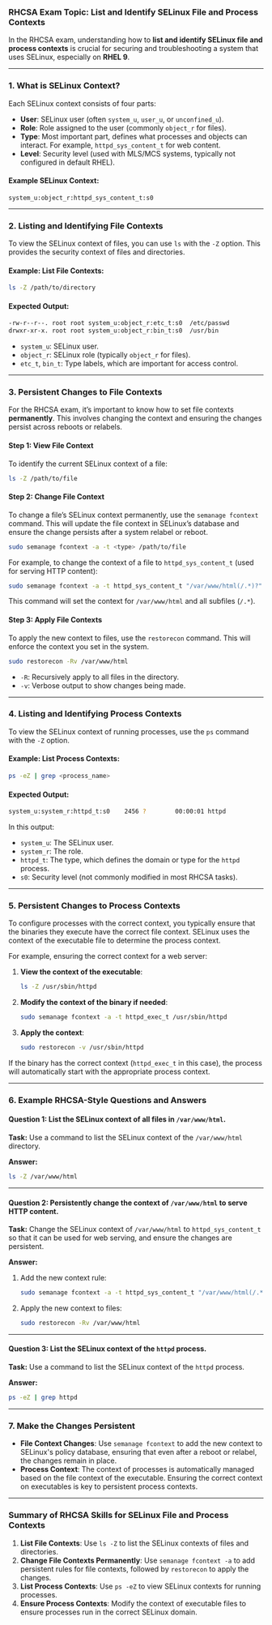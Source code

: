 ### **RHCSA Exam Topic: List and Identify SELinux File and Process Contexts**

In the RHCSA exam, understanding how to **list and identify SELinux file and process contexts** is crucial for securing and troubleshooting a system that uses SELinux, especially on **RHEL 9**.


---

### **1. What is SELinux Context?**

Each SELinux context consists of four parts:

- **User**: SELinux user (often `system_u`, `user_u`, or `unconfined_u`).
- **Role**: Role assigned to the user (commonly `object_r` for files).
- **Type**: Most important part, defines what processes and objects can interact. For example, `httpd_sys_content_t` for web content.
- **Level**: Security level (used with MLS/MCS systems, typically not configured in default RHEL).

#### **Example SELinux Context**:
```
system_u:object_r:httpd_sys_content_t:s0
```

---

### **2. Listing and Identifying File Contexts**

To view the SELinux context of files, you can use `ls` with the `-Z` option. This provides the security context of files and directories.

#### **Example: List File Contexts**:

```bash
ls -Z /path/to/directory
```

#### **Expected Output**:
```bash
-rw-r--r--. root root system_u:object_r:etc_t:s0  /etc/passwd
drwxr-xr-x. root root system_u:object_r:bin_t:s0  /usr/bin
```

- `system_u`: SELinux user.
- `object_r`: SELinux role (typically `object_r` for files).
- `etc_t`, `bin_t`: Type labels, which are important for access control.

---

### **3. Persistent Changes to File Contexts**

For the RHCSA exam, it’s important to know how to set file contexts **permanently**. This involves changing the context and ensuring the changes persist across reboots or relabels.

#### **Step 1: View File Context**

To identify the current SELinux context of a file:

```bash
ls -Z /path/to/file
```

#### **Step 2: Change File Context**

To change a file’s SELinux context permanently, use the `semanage fcontext` command. This will update the file context in SELinux’s database and ensure the change persists after a system relabel or reboot.

```bash
sudo semanage fcontext -a -t <type> /path/to/file
```

For example, to change the context of a file to `httpd_sys_content_t` (used for serving HTTP content):

```bash
sudo semanage fcontext -a -t httpd_sys_content_t "/var/www/html(/.*)?"
```

This command will set the context for `/var/www/html` and all subfiles (`/.*`).

#### **Step 3: Apply File Contexts**

To apply the new context to files, use the `restorecon` command. This will enforce the context you set in the system.

```bash
sudo restorecon -Rv /var/www/html
```

- `-R`: Recursively apply to all files in the directory.
- `-v`: Verbose output to show changes being made.

---

### **4. Listing and Identifying Process Contexts**

To view the SELinux context of running processes, use the `ps` command with the `-Z` option.

#### **Example: List Process Contexts**:

```bash
ps -eZ | grep <process_name>
```

#### **Expected Output**:
```bash
system_u:system_r:httpd_t:s0    2456 ?        00:00:01 httpd
```

In this output:

- `system_u`: The SELinux user.
- `system_r`: The role.
- `httpd_t`: The type, which defines the domain or type for the `httpd` process.
- `s0`: Security level (not commonly modified in most RHCSA tasks).

---

### **5. Persistent Changes to Process Contexts**

To configure processes with the correct context, you typically ensure that the binaries they execute have the correct file context. SELinux uses the context of the executable file to determine the process context.

For example, ensuring the correct context for a web server:

1. **View the context of the executable**:
   ```bash
   ls -Z /usr/sbin/httpd
   ```

2. **Modify the context of the binary if needed**:
   ```bash
   sudo semanage fcontext -a -t httpd_exec_t /usr/sbin/httpd
   ```

3. **Apply the context**:
   ```bash
   sudo restorecon -v /usr/sbin/httpd
   ```

If the binary has the correct context (`httpd_exec_t` in this case), the process will automatically start with the appropriate process context.

---

### **6. Example RHCSA-Style Questions and Answers**

#### **Question 1: List the SELinux context of all files in `/var/www/html`.**

**Task:** Use a command to list the SELinux context of the `/var/www/html` directory.

**Answer:**
```bash
ls -Z /var/www/html
```

---

#### **Question 2: Persistently change the context of `/var/www/html` to serve HTTP content.**

**Task:** Change the SELinux context of `/var/www/html` to `httpd_sys_content_t` so that it can be used for web serving, and ensure the changes are persistent.

**Answer:**

1. Add the new context rule:
   ```bash
   sudo semanage fcontext -a -t httpd_sys_content_t "/var/www/html(/.*)?"
   ```

2. Apply the new context to files:
   ```bash
   sudo restorecon -Rv /var/www/html
   ```

---

#### **Question 3: List the SELinux context of the `httpd` process.**

**Task:** Use a command to list the SELinux context of the `httpd` process.

**Answer:**
```bash
ps -eZ | grep httpd
```

---

### **7. Make the Changes Persistent**

- **File Context Changes**: Use `semanage fcontext` to add the new context to SELinux's policy database, ensuring that even after a reboot or relabel, the changes remain in place.
- **Process Context**: The context of processes is automatically managed based on the file context of the executable. Ensuring the correct context on executables is key to persistent process contexts.

---

### **Summary of RHCSA Skills for SELinux File and Process Contexts**

1. **List File Contexts**: Use `ls -Z` to list the SELinux contexts of files and directories.
2. **Change File Contexts Permanently**: Use `semanage fcontext -a` to add persistent rules for file contexts, followed by `restorecon` to apply the changes.
3. **List Process Contexts**: Use `ps -eZ` to view SELinux contexts for running processes.
4. **Ensure Process Contexts**: Modify the context of executable files to ensure processes run in the correct SELinux domain.

